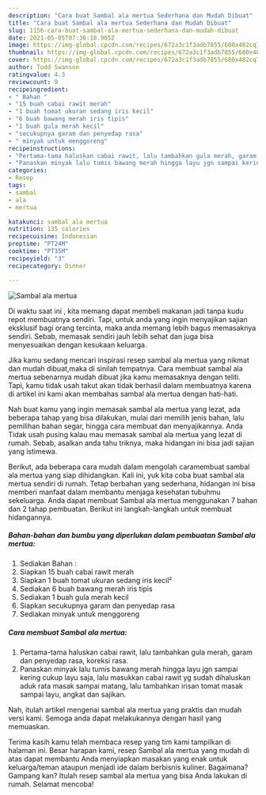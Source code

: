 ```yaml
---
description: "Cara buat Sambal ala mertua Sederhana dan Mudah Dibuat"
title: "Cara buat Sambal ala mertua Sederhana dan Mudah Dibuat"
slug: 1156-cara-buat-sambal-ala-mertua-sederhana-dan-mudah-dibuat
date: 2021-05-05T07:36:18.905Z
image: https://img-global.cpcdn.com/recipes/672a3c1f3adb7855/680x482cq70/sambal-ala-mertua-foto-resep-utama.jpg
thumbnail: https://img-global.cpcdn.com/recipes/672a3c1f3adb7855/680x482cq70/sambal-ala-mertua-foto-resep-utama.jpg
cover: https://img-global.cpcdn.com/recipes/672a3c1f3adb7855/680x482cq70/sambal-ala-mertua-foto-resep-utama.jpg
author: Todd Swanson
ratingvalue: 4.3
reviewcount: 9
recipeingredient:
- " Bahan "
- "15 buah cabai rawit merah"
- "1 buah tomat ukuran sedang iris kecil"
- "6 buah bawang merah iris tipis"
- "1 buah gula merah kecil"
- "secukupnya garam dan penyedap rasa"
- " minyak untuk menggoreng"
recipeinstructions:
- "Pertama-tama haluskan cabai rawit, lalu tambahkan gula merah, garam dan penyedap rasa, koreksi rasa."
- "Panaskan minyak lalu tumis bawang merah hingga layu jgn sampai kering cukup layu saja, lalu masukkan cabai rawit yg sudah dihaluskan aduk rata masak sampai matang, lalu tambahkan irisan tomat masak sampai layu, angkat dan sajikan."
categories:
- Resep
tags:
- sambal
- ala
- mertua

katakunci: sambal ala mertua 
nutrition: 135 calories
recipecuisine: Indonesian
preptime: "PT24M"
cooktime: "PT35M"
recipeyield: "3"
recipecategory: Dinner

---
```



![Sambal ala mertua](https://img-global.cpcdn.com/recipes/672a3c1f3adb7855/680x482cq70/sambal-ala-mertua-foto-resep-utama.jpg)

Di waktu  saat ini , kita memang dapat membeli makanan jadi tanpa kudu repot membuatnya sendiri. Tapi, untuk anda yang ingin menyajikan sajian eksklusif bagi orang tercinta, maka anda memang lebih bagus memasaknya sendiri. Sebab, memasak sendiri jauh lebih sehat dan juga bisa menyesuaikan dengan kesukaan keluarga.

Jika kamu sedang mencari inspirasi resep sambal ala mertua yang nikmat dan mudah dibuat,maka di sinilah tempatnya. Cara membuat sambal ala mertua  sebenarnya mudah dibuat jika kamu memasaknya dengan teliti. Tapi, kamu tidak usah takut akan tidak berhasil dalam membuatnya 
karena di artikel ini kami akan membahas sambal ala mertua dengan hati-hati.  



Nah buat kamu yang ingin memasak sambal ala mertua yang lezat, ada beberapa tahap yang bisa dilakukan, mulai dari memilih jenis bahan, lalu pemilihan bahan segar, hingga cara membuat dan menyajikannya. Anda Tidak usah pusing kalau mau memasak sambal ala mertua yang lezat di rumah. Sebab, asalkan anda  tahu triknya, maka hidangan ini bisa jadi sajian yang istimewa.

Berikut, ada beberapa cara mudah dalam mengolah caramembuat sambal ala mertua yang siap dihidangkan. Kali ini, yuk kita coba buat sambal ala mertua sendiri di rumah. Tetap berbahan yang sederhana, hidangan ini bisa memberi manfaat dalam membantu menjaga kesehatan tubuhmu sekeluarga. Anda dapat membuat Sambal ala mertua menggunakan 7 bahan dan 2 tahap pembuatan. Berikut ini langkah-langkah untuk membuat hidangannya.

<!--inarticleads1-->

##### Bahan-bahan dan bumbu yang diperlukan dalam pembuatan Sambal ala mertua:

1. Sediakan  Bahan :
1. Siapkan 15 buah cabai rawit merah
1. Siapkan 1 buah tomat ukuran sedang iris kecil²
1. Sediakan 6 buah bawang merah iris tipis
1. Sediakan 1 buah gula merah kecil
1. Siapkan secukupnya garam dan penyedap rasa
1. Sediakan  minyak untuk menggoreng




<!--inarticleads2-->

##### Cara membuat Sambal ala mertua:

1. Pertama-tama haluskan cabai rawit, lalu tambahkan gula merah, garam dan penyedap rasa, koreksi rasa.
1. Panaskan minyak lalu tumis bawang merah hingga layu jgn sampai kering cukup layu saja, lalu masukkan cabai rawit yg sudah dihaluskan aduk rata masak sampai matang, lalu tambahkan irisan tomat masak sampai layu, angkat dan sajikan.




Nah, itulah artikel mengenai  sambal ala mertua  yang praktis dan mudah versi kami. Semoga anda dapat melakukannya dengan hasil yang memuaskan. 

Terima kasih kamu telah membaca resep yang tim kami tampilkan di halaman ini. Besar harapan kami, resep  Sambal ala mertua yang mudah di atas dapat membantu Anda menyiapkan masakan yang enak untuk keluarga/teman ataupun menjadi ide dalam berbisnis kuliner. Bagaimana? Gampang kan? Itulah resep sambal ala mertua yang bisa Anda lakukan di rumah. Selamat mencoba!

